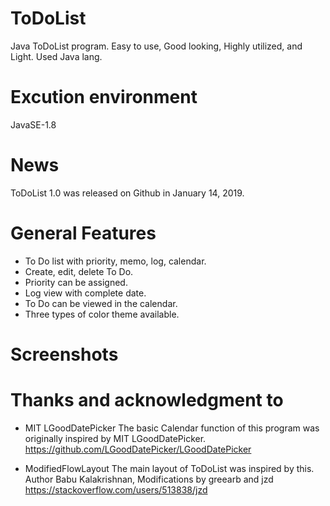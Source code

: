 # ToDoList
Java ToDoList program. Easy to use, Good looking, Highly utilized, and Light. Used Java lang.
# Excution environment
JavaSE-1.8

# News
ToDoList 1.0 was released on Github in January 14, 2019.

# General Features
* To Do list with priority, memo, log, calendar.
* Create, edit, delete To Do.
* Priority can be assigned.
* Log view with complete date.
* To Do can be viewed in the calendar.
* Three types of color theme available.


# Screenshots

# Thanks and acknowledgment to
* MIT LGoodDatePicker
The basic Calendar function of this program was originally inspired by MIT LGoodDatePicker.\
https://github.com/LGoodDatePicker/LGoodDatePicker

* ModifiedFlowLayout 
The main layout of ToDoList was inspired by this.
Author Babu Kalakrishnan, Modifications by greearb and jzd\
https://stackoverflow.com/users/513838/jzd
